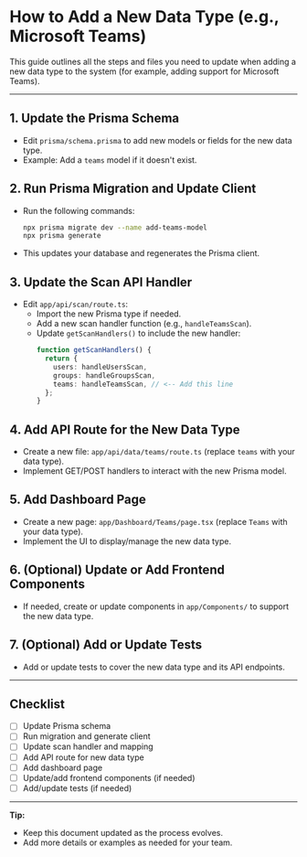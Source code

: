 # How to Add a New Data Type (e.g., Microsoft Teams)

This guide outlines all the steps and files you need to update when adding a new data type to the system (for example, adding support for Microsoft Teams).

---

## 1. Update the Prisma Schema
- Edit `prisma/schema.prisma` to add new models or fields for the new data type.
- Example: Add a `teams` model if it doesn't exist.

## 2. Run Prisma Migration and Update Client
- Run the following commands:
  ```bash
  npx prisma migrate dev --name add-teams-model
  npx prisma generate
  ```
- This updates your database and regenerates the Prisma client.

## 3. Update the Scan API Handler
- Edit `app/api/scan/route.ts`:
  - Import the new Prisma type if needed.
  - Add a new scan handler function (e.g., `handleTeamsScan`).
  - Update `getScanHandlers()` to include the new handler:
    ```ts
    function getScanHandlers() {
      return {
        users: handleUsersScan,
        groups: handleGroupsScan,
        teams: handleTeamsScan, // <-- Add this line
      };
    }
    ```

## 4. Add API Route for the New Data Type
- Create a new file: `app/api/data/teams/route.ts` (replace `teams` with your data type).
- Implement GET/POST handlers to interact with the new Prisma model.

## 5. Add Dashboard Page
- Create a new page: `app/Dashboard/Teams/page.tsx` (replace `Teams` with your data type).
- Implement the UI to display/manage the new data type.

## 6. (Optional) Update or Add Frontend Components
- If needed, create or update components in `app/Components/` to support the new data type.

## 7. (Optional) Add or Update Tests
- Add or update tests to cover the new data type and its API endpoints.

---

## Checklist
- [ ] Update Prisma schema
- [ ] Run migration and generate client
- [ ] Update scan handler and mapping
- [ ] Add API route for new data type
- [ ] Add dashboard page
- [ ] Update/add frontend components (if needed)
- [ ] Add/update tests (if needed)

---

**Tip:**
- Keep this document updated as the process evolves.
- Add more details or examples as needed for your team.
